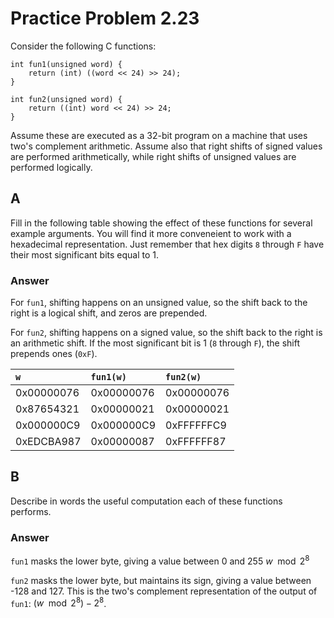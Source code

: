 # Practice Problem 2.23

Consider the following C functions:

```
int fun1(unsigned word) {
    return (int) ((word << 24) >> 24);
}

int fun2(unsigned word) {
    return ((int) word << 24) >> 24;
}
```

Assume these are executed as a 32-bit program on a machine that uses two's complement arithmetic. Assume also that right shifts of signed values are performed arithmetically, while right shifts of unsigned values are performed logically.

## A

Fill in the following table showing the effect of these functions for several example arguments. You will find it more conveneient to work with a hexadecimal representation. Just remember that hex digits `8` through `F` have their most significant bits equal to 1.

### Answer

For `fun1`, shifting happens on an unsigned value, so the shift back to the right is a logical shift, and zeros are prepended.

For `fun2`, shifting happens on a signed value, so the shift back to the right is an arithmetic shift. If the most significant bit is 1 (`8` through `F`), the shift prepends ones (`0xF`).

| `w`        | `fun1(w)`  | `fun2(w)`  |
| :--        | :--        | :--        |
| 0x00000076 | 0x00000076 | 0x00000076 |
| 0x87654321 | 0x00000021 | 0x00000021 |
| 0x000000C9 | 0x000000C9 | 0xFFFFFFC9 |
| 0xEDCBA987 | 0x00000087 | 0xFFFFFF87 |

## B

Describe in words the useful computation each of these functions performs.

### Answer

`fun1` masks the lower byte, giving a value between 0 and 255 $w \mod 2^8$

`fun2` masks the lower byte, but maintains its sign, giving a value between -128 and 127. This is the two's complement representation of the output of `fun1`: $(w \mod 2^8) - 2^8$.
